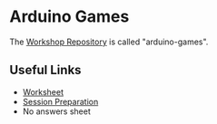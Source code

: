 # Arduino Games

The [Workshop Repository](https://github.com/MVSE-Outreach/arduino-games) is called "arduino-games".

## Useful Links

* [Worksheet](Arduino-Games-Worksheet.pdf)
* [Session Preparation](Session-Preparation.pdf)
* No answers sheet
